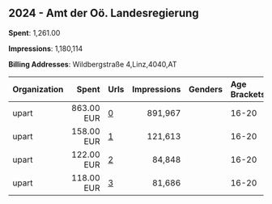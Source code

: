 ## 2024 - Amt der Oö. Landesregierung 
**Spent**: 1,261.00

**Impressions**: 1,180,114

**Billing Addresses**: Wildbergstraße 4,Linz,4040,AT

|Organization|Spent|Urls|Impressions|Genders|Age Brackets|Country Codes|
|:---|---:|:---|---:|:---|:---|:---|
|upart|863.00 EUR|[0](https://www.snap.com/political-ads/asset/3ff751db82642716d17c39a7bded56ed097a3d9419452e010defbd7bc074e623?mediaType=mp4)|891,967||16-20|austria|
|upart|158.00 EUR|[1](https://www.snap.com/political-ads/asset/9dbdef48862ece9e7d7ec7e2d8b93747f6bda5f81d5f7ce34ba64d7572a6fa02?mediaType=mp4)|121,613||16-20|austria|
|upart|122.00 EUR|[2](https://www.snap.com/political-ads/asset/069e40132c2be8ead6ed55508eb61732b924a826236f2a338b1748ffafd9fec3?mediaType=mp4)|84,848||16-20|austria|
|upart|118.00 EUR|[3](https://www.snap.com/political-ads/asset/9afa02f7fc017c5a068c44d03e418cc10331d53bc17d32e478e80526aa855ff6?mediaType=mp4)|81,686||16-20|austria|

